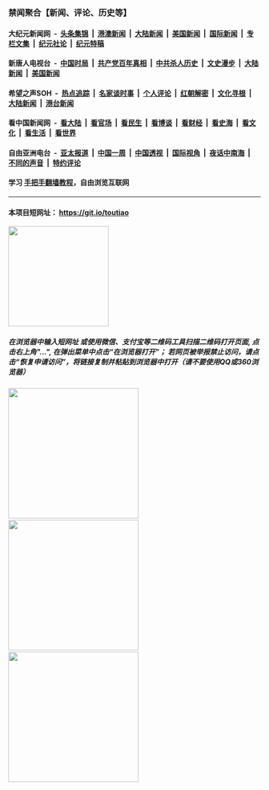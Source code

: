 ### 禁闻聚合【新闻、评论、历史等】

#### 大纪元新闻网 &nbsp;-&nbsp; [头条集锦](indexes/E头条集锦.md?t=02172056) &nbsp;|&nbsp; [港澳新闻](indexes/E港澳新闻.md?t=02172056)  &nbsp;|&nbsp; [大陆新闻](indexes/E大陆新闻.md?t=02172056) &nbsp;|&nbsp; [美国新闻](indexes/E美国新闻.md?t=02172056) &nbsp;|&nbsp; [国际新闻](indexes/E国际新闻.md?t=02172056) &nbsp;|&nbsp; [专栏文集](indexes/E专栏文集.md?t=02172056) &nbsp;|&nbsp; [纪元社论](indexes/E纪元社论.md?t=02172056) &nbsp;|&nbsp; [纪元特稿](indexes/E纪元特稿.md?t=02172056) 

#### 新唐人电视台 &nbsp;-&nbsp; [中国时局](indexes/N中国时局.md?t=02172056) &nbsp;|&nbsp; [共产党百年真相](indexes/N共产党百年真相.md?t=02172056) &nbsp;|&nbsp; [中共杀人历史](indexes/N中共杀人历史.md?t=02172056) &nbsp;|&nbsp; [文史漫步](indexes/N文史漫步.md?t=02172056) &nbsp;|&nbsp; [大陆新闻](indexes/N大陆新闻.md?t=02172056) &nbsp;|&nbsp; [美国新闻](indexes/N美国新闻.md?t=02172056)

#### 希望之声SOH &nbsp;-&nbsp; [热点追踪](indexes/H热点追踪.md?t=02172056) &nbsp;|&nbsp; [名家谈时事](indexes/H名家谈时事.md?t=02172056) &nbsp;|&nbsp; [个人评论](indexes/H个人评论.md?t=02172056)  &nbsp;|&nbsp; [红朝解密](indexes/H红朝解密.md?t=02172056) &nbsp;|&nbsp; [文化寻根](indexes/H文化寻根.md?t=02172056) &nbsp;|&nbsp; [大陆新闻](indexes/H大陆新闻.md?t=02172056) &nbsp;|&nbsp; [港台新闻](indexes/H港台新闻.md?t=02172056)

#### 看中国新闻网 &nbsp;-&nbsp; [看大陆](indexes/S看大陆.md?t=02172056) &nbsp;|&nbsp; [看官场](indexes/S看官场.md?t=02172056) &nbsp;|&nbsp; [看民生](indexes/S看民生.md?t=02172056)  &nbsp;|&nbsp; [看博谈](indexes/S看博谈.md?t=02172056) &nbsp;|&nbsp; [看财经](indexes/S看财经.md?t=02172056) &nbsp;|&nbsp; [看史海](indexes/S看史海.md?t=02172056) &nbsp;|&nbsp; [看文化](indexes/S看文化.md?t=02172056) &nbsp;|&nbsp; [看生活](indexes/S看生活.md?t=02172056) &nbsp;|&nbsp; [看世界](indexes/S看世界.md?t=02172056)

#### 自由亚洲电台 &nbsp;-&nbsp; [亚太报道](indexes/R亚太报道.md?t=02172056) &nbsp;|&nbsp; [中国一周](indexes/R中国一周.md?t=02172056) &nbsp;|&nbsp; [中国透视](indexes/R中国透视.md?t=02172056)  &nbsp;|&nbsp; [国际视角](indexes/R国际视角.md?t=02172056) &nbsp;|&nbsp; [夜话中南海](indexes/R夜话中南海.md?t=02172056) &nbsp;|&nbsp; [不同的声音](indexes/R不同的声音.md?t=02172056) &nbsp;|&nbsp; [特约评论](indexes/R特约评论.md?t=02172056)

#### 学习 [手把手翻墙教程](https://github.com/gfw-breaker/guides/wiki)，自由浏览互联网

----

#### 本项目短网址： https://git.io/toutiao
<img src="https://raw.githubusercontent.com/gfw-breaker/banned-news/master/scripts/img/qr.png" width="200px"/>  

##### 在浏览器中输入短网址 或使用微信、支付宝等二维码工具扫描二维码打开页面, 点击右上角"...", 在弹出菜单中点击“在浏览器打开”； 若网页被举报禁止访问，请点击“恢复申请访问”，将链接复制并粘贴到浏览器中打开（请不要使用QQ或360浏览器）

<img src="https://raw.githubusercontent.com/gfw-breaker/banned-news/master/scripts/img/1.png" width="260px"/> &nbsp; <img src="https://raw.githubusercontent.com/gfw-breaker/banned-news/master/scripts/img/2.png" width="260px"/> &nbsp; <img src="https://raw.githubusercontent.com/gfw-breaker/banned-news/master/scripts/img/3.png" width="260px"/>
